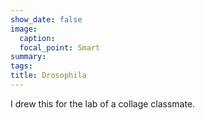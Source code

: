 ```yaml
---
show_date: false
image:
  caption: 
  focal_point: Smart
summary: 
tags:
title: Drosophila  
---
```


I drew this for the lab of a collage classmate. 
